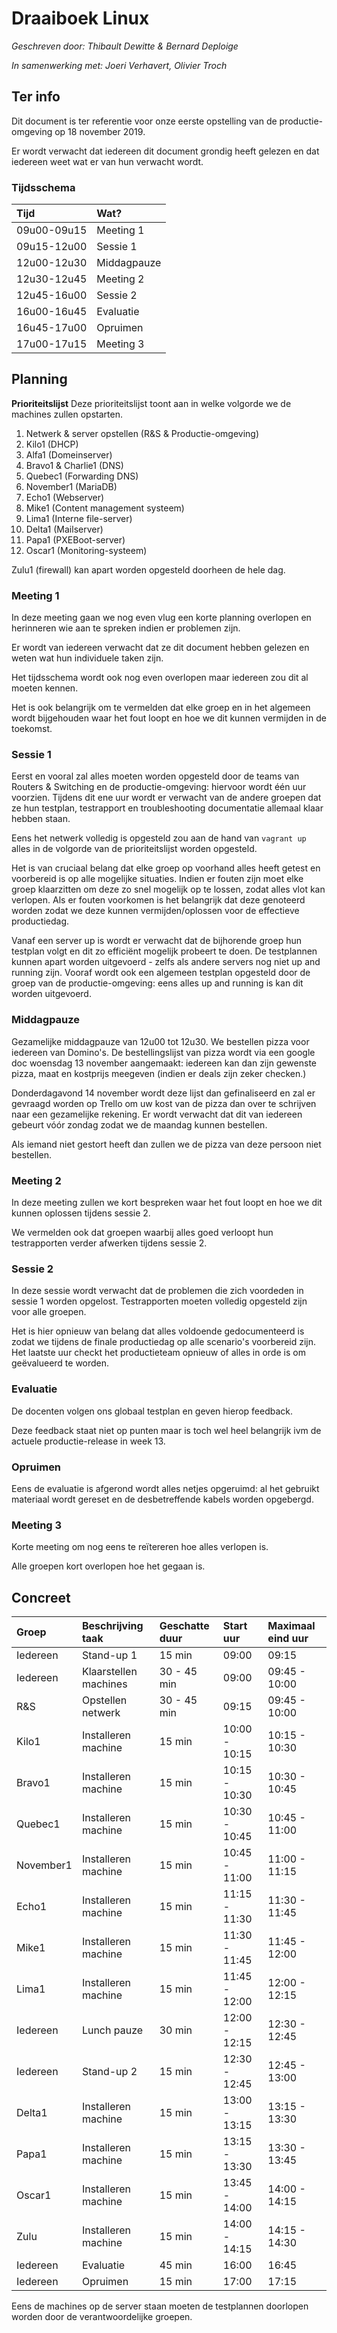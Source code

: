 # Draaiboek Linux 

*Geschreven door: Thibault Dewitte & Bernard Deploige*

*In samenwerking met: Joeri Verhavert, Olivier Troch*

## Ter info

Dit document is ter referentie voor onze eerste opstelling van de productie-omgeving op 18 november 2019.

Er wordt verwacht dat iedereen dit document grondig heeft gelezen en dat iedereen weet wat er van hun verwacht wordt.

### Tijdsschema

| Tijd | Wat? |
| :----------- | :----------- | 
| 09u00-09u15 | Meeting 1 | 
| 09u15-12u00 | Sessie 1 | 
| 12u00-12u30 | Middagpauze | 
| 12u30-12u45 | Meeting 2| 
| 12u45-16u00 | Sessie 2 | 
| 16u00-16u45 | Evaluatie | 
| 16u45-17u00 | Opruimen | 
| 17u00-17u15 | Meeting 3 | 


## Planning

**Prioriteitslijst**
Deze prioriteitslijst toont aan in welke volgorde we de machines zullen opstarten.

1. Netwerk & server opstellen (R&S & Productie-omgeving)
2. Kilo1 (DHCP)
3. Alfa1 (Domeinserver)
4. Bravo1 & Charlie1 (DNS)
5. Quebec1 (Forwarding DNS)
6. November1 (MariaDB)
7. Echo1 (Webserver)
8. Mike1 (Content management systeem)
9. Lima1 (Interne file-server)
10. Delta1 (Mailserver)
11. Papa1 (PXEBoot-server)
12. Oscar1 (Monitoring-systeem)

Zulu1 (firewall) kan apart worden opgesteld doorheen de hele dag.


### Meeting 1

In deze meeting gaan we nog even vlug een korte planning overlopen en herinneren wie aan te spreken indien er problemen zijn.

Er wordt van iedereen verwacht dat ze dit document hebben gelezen en weten wat hun individuele taken zijn. 

Het tijdsschema wordt ook nog even overlopen maar iedereen zou dit al moeten kennen.

Het is ook belangrijk om te vermelden dat elke groep en in het algemeen wordt bijgehouden waar het fout loopt en hoe we dit kunnen vermijden in de toekomst.


### Sessie 1 

Eerst en vooral zal alles moeten worden opgesteld door de teams van Routers & Switching en de productie-omgeving: hiervoor wordt één uur voorzien.
Tijdens dit ene uur wordt er verwacht van de andere groepen dat ze hun testplan, testrapport en troubleshooting documentatie allemaal klaar hebben staan.

Eens het netwerk volledig is opgesteld zou aan de hand van `vagrant up` alles in de volgorde van de prioriteitslijst worden opgesteld.

Het is van cruciaal belang dat elke groep op voorhand alles heeft getest en voorbereid is op alle mogelijke situaties. 
Indien er fouten zijn moet elke groep klaarzitten om deze zo snel mogelijk op te lossen, zodat alles vlot kan verlopen.
Als er fouten voorkomen is het belangrijk dat deze genoteerd worden zodat we deze kunnen vermijden/oplossen voor de effectieve productiedag.

Vanaf een server up is wordt er verwacht dat de bijhorende groep hun testplan volgt en dit zo efficiënt mogelijk probeert te doen.
De testplannen kunnen apart worden uitgevoerd - zelfs als andere servers nog niet up and running zijn.
Vooraf wordt ook een algemeen testplan opgesteld door de groep van de productie-omgeving: eens alles up and running is kan dit worden uitgevoerd.


### Middagpauze

Gezamelijke middagpauze van 12u00 tot 12u30. We bestellen pizza voor iedereen van Domino's.
De bestellingslijst van pizza wordt via een google doc woensdag 13 november aangemaakt: iedereen kan dan zijn gewenste pizza, maat en kostprijs meegeven (indien er deals zijn zeker checken.)

Donderdagavond 14 november wordt deze lijst dan gefinaliseerd en zal er gevraagd worden op Trello om uw kost van de pizza dan over te schrijven naar een gezamelijke rekening. 
Er wordt verwacht dat dit van iedereen gebeurt vóór zondag zodat we de maandag kunnen bestellen. 

Als iemand niet gestort heeft dan zullen we de pizza van deze persoon niet bestellen.


### Meeting 2

In deze meeting zullen we kort bespreken waar het fout loopt en hoe we dit kunnen oplossen tijdens sessie 2.

We vermelden ook dat groepen waarbij alles goed verloopt hun testrapporten verder afwerken tijdens sessie 2.


### Sessie 2

In deze sessie wordt verwacht dat de problemen die zich voordeden in sessie 1 worden opgelost.
Testrapporten moeten volledig opgesteld zijn voor alle groepen.

Het is hier opnieuw van belang dat alles voldoende gedocumenteerd is zodat we tijdens de finale productiedag op alle scenario's voorbereid zijn.
Het laatste uur checkt het productieteam opnieuw of alles in orde is om geëvalueerd te worden.


### Evaluatie

De docenten volgen ons globaal testplan en geven hierop feedback.

Deze feedback staat niet op punten maar is toch wel heel belangrijk ivm de actuele productie-release in week 13.


### Opruimen

Eens de evaluatie is afgerond wordt alles netjes opgeruimd: al het gebruikt materiaal wordt gereset en de desbetreffende kabels worden opgebergd.


### Meeting 3
Korte meeting om nog eens te reïtereren hoe alles verlopen is. 

Alle groepen kort overlopen hoe het gegaan is.


## Concreet

| Groep | Beschrijving taak | Geschatte duur | Start uur | Maximaal eind uur      |
| :----------- | :----------- | :------------ | :--- | :-------------- | 
| Iedereen | Stand-up 1 | 15 min | 09:00 | 09:15 |
| Iedereen | Klaarstellen machines | 30 - 45 min | 09:00 | 09:45 - 10:00 |
| R&S | Opstellen netwerk | 30 - 45 min | 09:15 | 09:45 - 10:00 |
| Kilo1 | Installeren machine | 15 min | 10:00 - 10:15 | 10:15 - 10:30 |
| Bravo1 | Installeren machine | 15 min | 10:15 - 10:30 | 10:30 - 10:45 |
| Quebec1 | Installeren machine | 15 min | 10:30 - 10:45 | 10:45 - 11:00 |
| November1 | Installeren machine | 15 min | 10:45 - 11:00 | 11:00 - 11:15 |
| Echo1 | Installeren machine | 15 min | 11:15 - 11:30 | 11:30 - 11:45 |
| Mike1 | Installeren machine | 15 min | 11:30 - 11:45 | 11:45 - 12:00 |
| Lima1 | Installeren machine | 15 min | 11:45 - 12:00 | 12:00 - 12:15 |
| Iedereen | Lunch pauze | 30 min | 12:00 - 12:15 | 12:30 - 12:45 |
| Iedereen | Stand-up 2 | 15 min | 12:30 - 12:45 | 12:45 - 13:00 |
| Delta1 | Installeren machine | 15 min | 13:00 - 13:15 | 13:15 - 13:30 |
| Papa1 | Installeren machine | 15 min | 13:15 - 13:30 | 13:30 - 13:45 |
| Oscar1 | Installeren machine | 15 min | 13:45 - 14:00 | 14:00 - 14:15 |
| Zulu | Installeren machine | 15 min | 14:00 - 14:15 | 14:15 - 14:30 |
| Iedereen | Evaluatie | 45 min | 16:00 | 16:45 |
| Iedereen | Opruimen | 15 min | 17:00 | 17:15 |

Eens de machines op de server staan moeten de testplannen doorlopen worden door de verantwoordelijke groepen. 